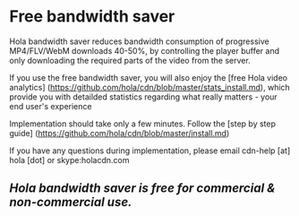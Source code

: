 # Free bandwidth saver

Hola bandwidth saver reduces bandwidth consumption of progressive MP4/FLV/WebM downloads 40-50%, by controlling the player buffer and only downloading the required parts of the video from the server.

If you use the free bandwidth saver, you will also enjoy the [free Hola video analytics] (https://github.com/hola/cdn/blob/master/stats_install.md), which provide you with detailded statistics regarding what really matters - your end user's experience

Implementation should take only a few minutes. Follow the [step by step guide] (https://github.com/hola/cdn/blob/master/install.md)

If you have any questions during implementation, please email cdn-help [at] hola [dot] or skype:holacdn.com

## **_Hola bandwidth saver is free for commercial & non-commercial use._**

